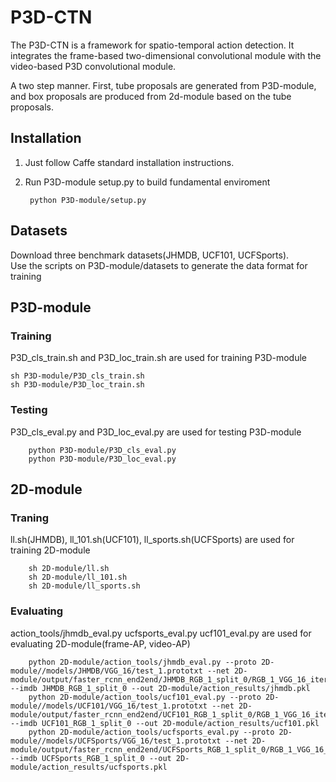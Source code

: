 # P3D-CTN
The P3D-CTN is a framework for spatio-temporal action detection. It integrates the frame-based two-dimensional convolutional module with the video-based P3D convolutional module. 

A two step manner. First, tube proposals are generated from P3D-module, and box proposals are produced from 2d-module based on the tube proposals.
## Installation
1. Just follow Caffe standard installation instructions.  
2. Run P3D-module setup.py to build fundamental enviroment

        python P3D-module/setup.py
        
## Datasets
Download three benchmark datasets(JHMDB, UCF101, UCFSports).   
Use the scripts on P3D-module/datasets to generate the data format for training

## P3D-module
### Training  
P3D_cls_train.sh and P3D_loc_train.sh are used for training P3D-module  

    sh P3D-module/P3D_cls_train.sh
    sh P3D-module/P3D_loc_train.sh
    
### Testing  
P3D_cls_eval.py and P3D_loc_eval.py are used for testing P3D-module  

        python P3D-module/P3D_cls_eval.py
        python P3D-module/P3D_loc_eval.py
        
## 2D-module
### Traning  
ll.sh(JHMDB), ll_101.sh(UCF101), ll_sports.sh(UCFSports) are used for training 2D-module

        sh 2D-module/ll.sh
        sh 2D-module/ll_101.sh
        sh 2D-module/ll_sports.sh

### Evaluating  
action_tools/jhmdb_eval.py  ucfsports_eval.py  ucf101_eval.py are used for evaluating 2D-module(frame-AP, video-AP)

        python 2D-module/action_tools/jhmdb_eval.py --proto 2D-module//models/JHMDB/VGG_16/test_1.prototxt --net 2D-module/output/faster_rcnn_end2end/JHMDB_RGB_1_split_0/RGB_1_VGG_16_iter_70000.caffemodel --imdb JHMDB_RGB_1_split_0 --out 2D-module/action_results/jhmdb.pkl
        python 2D-module/action_tools/ucf101_eval.py --proto 2D-module//models/UCF101/VGG_16/test_1.prototxt --net 2D-module/output/faster_rcnn_end2end/UCF101_RGB_1_split_0/RGB_1_VGG_16_iter_100000.caffemodel --imdb UCF101_RGB_1_split_0 --out 2D-module/action_results/ucf101.pkl
        python 2D-module/action_tools/ucfsports_eval.py --proto 2D-module//models/UCFSports/VGG_16/test_1.prototxt --net 2D-module/output/faster_rcnn_end2end/UCFSports_RGB_1_split_0/RGB_1_VGG_16_iter_70000.caffemodel --imdb UCFSports_RGB_1_split_0 --out 2D-module/action_results/ucfsports.pkl
